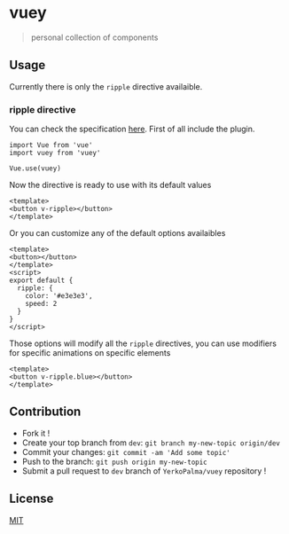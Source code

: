 # vuey

> personal collection of components

## Usage

Currently there is only the `ripple` directive availaible.

### ripple directive

You can check the specification [here](https://github.com/YerkoPalma/vuey/issues/1). First of all include the plugin.

```vue
import Vue from 'vue'
import vuey from 'vuey'

Vue.use(vuey)
```

Now the directive is ready to use with its default values

```vue
<template>
<button v-ripple></button>
</template>
```

Or you can customize any of the default options availaibles

```vue
<template>
<button></button>
</template>
<script>
export default {
  ripple: {
    color: '#e3e3e3',
    speed: 2
  }
}
</script>
```

Those options will modify all the `ripple` directives, you can use modifiers for specific animations on specific elements

```vue
<template>
<button v-ripple.blue></button>
</template>
```
## Contribution
- Fork it !
- Create your top branch from `dev`: `git branch my-new-topic origin/dev`
- Commit your changes: `git commit -am 'Add some topic'`
- Push to the branch: `git push origin my-new-topic`
- Submit a pull request to `dev` branch of `YerkoPalma/vuey` repository !

## License

[MIT](http://opensource.org/licenses/MIT)
